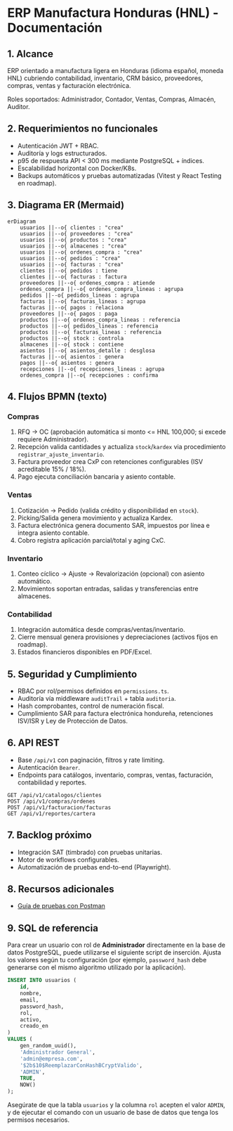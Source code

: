 # ERP Manufactura Honduras (HNL) - Documentación

## 1. Alcance

ERP orientado a manufactura ligera en Honduras (idioma español, moneda HNL) cubriendo contabilidad,
inventario, CRM básico, proveedores, compras, ventas y facturación electrónica.

Roles soportados: Administrador, Contador, Ventas, Compras, Almacén, Auditor.

## 2. Requerimientos no funcionales

- Autenticación JWT + RBAC.
- Auditoría y logs estructurados.
- p95 de respuesta API < 300 ms mediante PostgreSQL + índices.
- Escalabilidad horizontal con Docker/K8s.
- Backups automáticos y pruebas automatizadas (Vitest y React Testing en roadmap).

## 3. Diagrama ER (Mermaid)

```mermaid
erDiagram
    usuarios ||--o{ clientes : "crea"
    usuarios ||--o{ proveedores : "crea"
    usuarios ||--o{ productos : "crea"
    usuarios ||--o{ almacenes : "crea"
    usuarios ||--o{ ordenes_compra : "crea"
    usuarios ||--o{ pedidos : "crea"
    usuarios ||--o{ facturas : "crea"
    clientes ||--o{ pedidos : tiene
    clientes ||--o{ facturas : factura
    proveedores ||--o{ ordenes_compra : atiende
    ordenes_compra ||--o{ ordenes_compra_lineas : agrupa
    pedidos ||--o{ pedidos_lineas : agrupa
    facturas ||--o{ facturas_lineas : agrupa
    facturas ||--o{ pagos : relaciona
    proveedores ||--o{ pagos : paga
    productos ||--o{ ordenes_compra_lineas : referencia
    productos ||--o{ pedidos_lineas : referencia
    productos ||--o{ facturas_lineas : referencia
    productos ||--o{ stock : controla
    almacenes ||--o{ stock : contiene
    asientos ||--o{ asientos_detalle : desglosa
    facturas ||--o{ asientos : genera
    pagos ||--o{ asientos : genera
    recepciones ||--o{ recepciones_lineas : agrupa
    ordenes_compra ||--o{ recepciones : confirma
```

## 4. Flujos BPMN (texto)

### Compras
1. RFQ -> OC (aprobación automática si monto <= HNL 100,000; si excede requiere Administrador).
2. Recepción valida cantidades y actualiza `stock`/`kardex` via procedimiento `registrar_ajuste_inventario`.
3. Factura proveedor crea CxP con retenciones configurables (ISV acreditable 15% / 18%).
4. Pago ejecuta conciliación bancaria y asiento contable.

### Ventas
1. Cotización -> Pedido (valida crédito y disponibilidad en `stock`).
2. Picking/Salida genera movimiento y actualiza Kardex.
3. Factura electrónica genera documento SAR, impuestos por línea e integra asiento contable.
4. Cobro registra aplicación parcial/total y aging CxC.

### Inventario
1. Conteo cíclico -> Ajuste -> Revalorización (opcional) con asiento automático.
2. Movimientos soportan entradas, salidas y transferencias entre almacenes.

### Contabilidad
1. Integración automática desde compras/ventas/inventario.
2. Cierre mensual genera provisiones y depreciaciones (activos fijos en roadmap).
3. Estados financieros disponibles en PDF/Excel.

## 5. Seguridad y Cumplimiento

- RBAC por rol/permisos definidos en `permissions.ts`.
- Auditoría vía middleware `auditTrail` + tabla `auditoria`.
- Hash comprobantes, control de numeración fiscal.
- Cumplimiento SAR para factura electrónica hondureña, retenciones ISV/ISR y Ley de Protección de Datos.

## 6. API REST

- Base `/api/v1` con paginación, filtros y rate limiting.
- Autenticación `Bearer`.
- Endpoints para catálogos, inventario, compras, ventas, facturación, contabilidad y reportes.
```
GET /api/v1/catalogos/clientes
POST /api/v1/compras/ordenes
POST /api/v1/facturacion/facturas
GET /api/v1/reportes/cartera
```

## 7. Backlog próximo

- Integración SAT (timbrado) con pruebas unitarias.
- Motor de workflows configurables.
- Automatización de pruebas end-to-end (Playwright).

## 8. Recursos adicionales

- [Guía de pruebas con Postman](./postman-pruebas.md)

## 9. SQL de referencia

Para crear un usuario con rol de **Administrador** directamente en la base de datos PostgreSQL, puede utilizarse el siguiente script de inserción. Ajusta los valores según tu configuración (por ejemplo, `password_hash` debe generarse con el mismo algoritmo utilizado por la aplicación).

```sql
INSERT INTO usuarios (
    id,
    nombre,
    email,
    password_hash,
    rol,
    activo,
    creado_en
)
VALUES (
    gen_random_uuid(),
    'Administrador General',
    'admin@empresa.com',
    '$2b$10$ReemplazarConHashBCryptValido',
    'ADMIN',
    TRUE,
    NOW()
);
```

Asegúrate de que la tabla `usuarios` y la columna `rol` acepten el valor `ADMIN`, y de ejecutar el comando con un usuario de base de datos que tenga los permisos necesarios.
